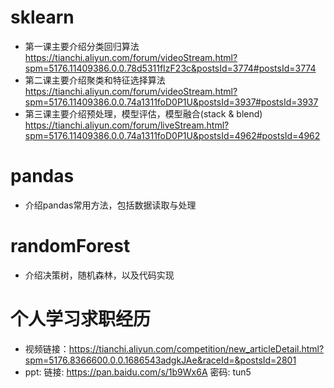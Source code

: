 # sklearn

- 第一课主要介绍分类回归算法
 https://tianchi.aliyun.com/forum/videoStream.html?spm=5176.11409386.0.0.78d5311fIzF23c&postsId=3774#postsId=3774
- 第二课主要介绍聚类和特征选择算法
 https://tianchi.aliyun.com/forum/videoStream.html?spm=5176.11409386.0.0.74a1311foD0P1U&postsId=3937#postsId=3937
- 第三课主要介绍预处理，模型评估，模型融合(stack & blend)
 https://tianchi.aliyun.com/forum/liveStream.html?spm=5176.11409386.0.0.74a1311foD0P1U&postsId=4962#postsId=4962


# pandas
- 介绍pandas常用方法，包括数据读取与处理

# randomForest
- 介绍决策树，随机森林，以及代码实现

# 个人学习求职经历
- 视频链接：https://tianchi.aliyun.com/competition/new_articleDetail.html?spm=5176.8366600.0.0.1686543adgkJAe&raceId=&postsId=2801
- ppt: 链接: https://pan.baidu.com/s/1b9Wx6A 密码: tun5